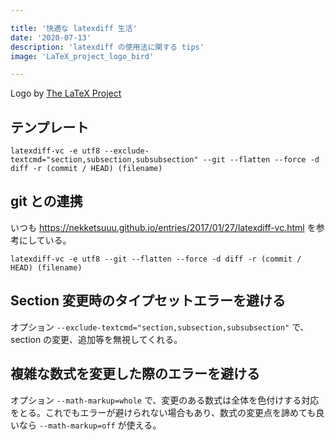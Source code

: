 ```yaml
---

title: '快適な latexdiff 生活'
date: '2020-07-13'
description: 'latexdiff の使用法に関する tips'
image: 'LaTeX_project_logo_bird'

---
```


Logo by <a href="https://latex-project.org/" target="_blank">The LaTeX Project</a>

## テンプレート ##

``` shell
latexdiff-vc -e utf8 --exclude-textcmd="section,subsection,subsubsection" --git --flatten --force -d diff -r (commit / HEAD) (filename)
```

## git との連携 ##

いつも https://nekketsuuu.github.io/entries/2017/01/27/latexdiff-vc.html を参考にしている。

``` shell
latexdiff-vc -e utf8 --git --flatten --force -d diff -r (commit / HEAD) (filename)
```

## Section 変更時のタイプセットエラーを避ける ##

オプション `--exclude-textcmd="section,subsection,subsubsection"` で、section の変更、追加等を無視してくれる。

## 複雑な数式を変更した際のエラーを避ける

オプション `--math-markup=whole` で、変更のある数式は全体を色付けする対応をとる。これでもエラーが避けられない場合もあり、数式の変更点を諦めても良いなら `--math-markup=off` が使える。
